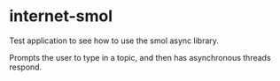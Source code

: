 # internet-smol

Test application to see how to use the smol async library.

Prompts the user to type in a topic, and then has asynchronous threads respond.
